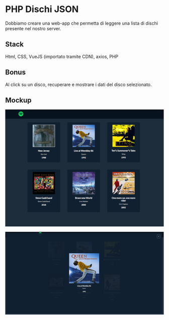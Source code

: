 # PHP Dischi JSON

Dobbiamo creare una web-app che permetta di leggere una lista di dischi presente nel nostro server.

## Stack

Html, CSS, VueJS (importato tramite CDN), axios, PHP

## Bonus

Al click su un disco, recuperare e mostrare i dati del disco selezionato.

## Mockup

![MOCKUP](/assets/img/mockup.png)

![BONUS](/assets/img/bonus.png)
